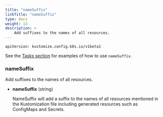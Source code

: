 ```yaml
---
title: "nameSuffix"
linkTitle: "nameSuffix"
type: docs
weight: 13
description: >
    Add suffixes to the names of all resources.
---
```

`apiVersion: kustomize.config.k8s.io/v1beta1`

See the [Tasks section] for examples of how to use `nameSuffix`.

### nameSuffix
Add suffixes to the names of all resources.

* **nameSuffix** (string)

    NameSuffix will add a suffix to the names of all resources mentioned in the Kustomization file including generated resources such as ConfigMaps and Secrets.


[Tasks section]: /docs/tasks/namespaces_and_names/
